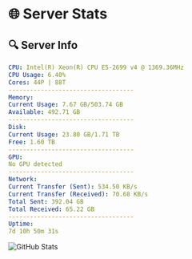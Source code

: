 # 🌐 Server Stats
## 🔍 Server Info
```yaml
CPU: Intel(R) Xeon(R) CPU E5-2699 v4 @ 1369.36MHz
CPU Usage: 6.40%
Cores: 44P | 88T
-----------------------------------
Memory:
Current Usage: 7.67 GB/503.74 GB
Available: 492.71 GB
-----------------------------------
Disk:
Current Usage: 23.80 GB/1.71 TB
Free: 1.60 TB
-----------------------------------
GPU:
No GPU detected
-----------------------------------
Network:
Current Transfer (Sent): 534.50 KB/s
Current Transfer (Received): 70.68 KB/s
Total Sent: 392.04 GB
Total Received: 65.22 GB
-----------------------------------
Uptime:
7d 10h 50m 31s
```
![GitHub Stats](https://img.shields.io/badge/Updated-2025-04-27_03:59:19-blue)